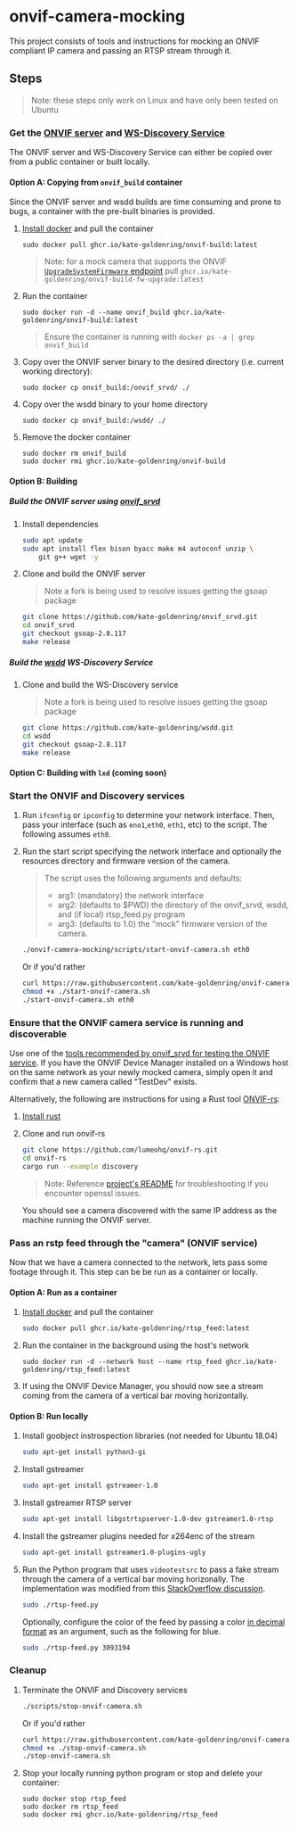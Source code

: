 # onvif-camera-mocking
This project consists of tools and instructions for mocking an ONVIF compliant IP camera and passing an RTSP stream through it.

## Steps
> Note: these steps only work on Linux and have only been tested on Ubuntu

### Get the [ONVIF server]((https://github.com/KoynovStas/onvif_srvd)) and [WS-Discovery Service](https://github.com/KoynovStas/wsdd)
The ONVIF server and WS-Discovery Service can either be copied over from a public container or built locally.
#### Option A: Copying from `onvif_build` container
Since the ONVIF server and wsdd builds are time consuming and prone to bugs, a container with the pre-built binaries is provided.
1. [Install docker](https://docs.docker.com/engine/install/ubuntu/) and pull the container
    ```
    sudo docker pull ghcr.io/kate-goldenring/onvif-build:latest
    ```

    > Note: for a mock camera that supports the ONVIF [`UpgradeSystemFirmware` endpoint](http://www.onvif.org/onvif/ver10/device/wsdl/devicemgmt.wsdl#op.UpgradeSystemFirmware) pull `ghcr.io/kate-goldenring/onvif-build-fw-upgrade:latest`
1. Run the container
    ```
    sudo docker run -d --name onvif_build ghcr.io/kate-goldenring/onvif-build:latest
    ```
    > Ensure the container is running with `docker ps -a | grep onvif_build`
1. Copy over the ONVIF server binary to the desired directory (i.e. current working directory):
    ```
    sudo docker cp onvif_build:/onvif_srvd/ ./
    ```
1. Copy over the wsdd binary to your home directory
    ```
    sudo docker cp onvif_build:/wsdd/ ./
    ```
1. Remove the docker container
    ```
    sudo docker rm onvif_build
    sudo docker rmi ghcr.io/kate-goldenring/onvif-build
    ```
#### Option B: Building
##### Build the ONVIF server using [onvif_srvd](https://github.com/KoynovStas/onvif_srvd) 

1. Install dependencies
    ```sh
    sudo apt update
    sudo apt install flex bison byacc make m4 autoconf unzip \
        git g++ wget -y
    ```
1. Clone and build the ONVIF server
    > Note a fork is being used to resolve issues getting the gsoap package

    ```sh
    git clone https://github.com/kate-goldenring/onvif_srvd.git 
    cd onvif_srvd
    git checkout gsoap-2.8.117
    make release
    ```
##### Build the [wsdd](https://github.com/KoynovStas/wsdd) WS-Discovery Service
1. Clone and build the WS-Discovery service
    > Note a fork is being used to resolve issues getting the gsoap package

    ```sh
    git clone https://github.com/kate-goldenring/wsdd.git 
    cd wsdd
    git checkout gsoap-2.8.117 
    make release
    ```
#### Option C: Building with `lxd` (coming soon)
### Start the ONVIF and Discovery services
1. Run `ifconfig` or `ipconfig` to determine your network interface. Then, pass your interface (such as `eno1`,`eth0`, `eth1`, etc) to the script. The following assumes `eth0`. 
1. Run the start script specifying the network interface and optionally the resources directory and firmware version of the camera.
    
    > The script uses the following arguments and defaults:
    > - arg1: (mandatory) the network interface
    > - arg2: (defaults to $PWD) the directory of the onvif_srvd, wsdd, and (if local) rtsp_feed.py program
    > - arg3: (defaults to 1.0) the "mock" firmware version of the camera.

    ```sh
    ./onvif-camera-mocking/scripts/start-onvif-camera.sh eth0
    ```
    Or if you'd rather 
    ```sh
    curl https://raw.githubusercontent.com/kate-goldenring/onvif-camera-mocking/main/scripts/start-onvif-camera.sh > ./start-onvif-camera.sh
    chmod +x ./start-onvif-camera.sh
    ./start-onvif-camera.sh eth0
    ```
### Ensure that the ONVIF camera service is running and discoverable 
Use one of the [tools recommended by onvif_srvd for testing the ONVIF service](https://github.com/KoynovStas/onvif_srvd#testing). If you have the ONVIF Device Manager installed on a Windows host on the same network as your newly mocked camera, simply open it and confirm that a new camera called "TestDev" exists.

Alternatively, the following are instructions for using a Rust tool [ONVIF-rs](https://github.com/lumeohq/onvif-rs):
1. [Install rust](https://www.rust-lang.org/tools/install)
1. Clone and run onvif-rs
    ```sh
    git clone https://github.com/lumeohq/onvif-rs.git
    cd onvif-rs
    cargo run --example discovery
    ```
    > Note: Reference [project's README](https://github.com/lumeohq/onvif-rs#troubleshooting) for troubleshooting if you encounter openssl issues.

    You should see a camera discovered with the same IP address as the machine running the ONVIF server.

### Pass an rstp feed through the "camera" (ONVIF service) 
Now that we have a camera connected to the network, lets pass some footage through it. This step can be be run as a container or locally.
#### Option A: Run as a container
1. [Install docker](https://docs.docker.com/engine/install/ubuntu/) and pull the container
    ```sh
    sudo docker pull ghcr.io/kate-goldenring/rtsp_feed:latest
    ```
1. Run the container in the background using the host's network
    ```
    sudo docker run -d --network host --name rtsp_feed ghcr.io/kate-goldenring/rtsp_feed:latest
    ```
1. If using the ONVIF Device Manager, you should now see a stream coming from the camera of a vertical bar moving horizontally.

#### Option B: Run locally
1. Install goobject instrospection libraries (not needed for Ubuntu 18.04)
    ```sh
    sudo apt-get install python3-gi
    ```
1. Install gstreamer
    ```sh
    sudo apt-get install gstreamer-1.0
    ```
1. Install gstreamer RTSP server
    ```sh
    sudo apt-get install libgstrtspserver-1.0-dev gstreamer1.0-rtsp 
    ```
1. Install the gstreamer plugins needed for x264enc of the stream
    ```sh
    sudo apt-get install gstreamer1.0-plugins-ugly
    ```
1. Run the Python program that uses `videotestsrc` to pass a fake stream through the camera of a vertical bar moving horizonally. The implementation was modified from this [StackOverflow discussion](https://stackoverflow.com/questions/59858898/how-to-convert-a-video-on-disk-to-a-rtsp-stream).
    ```sh
    sudo ./rtsp-feed.py 
    ```

    Optionally, configure the color of the feed by passing a color [in decimal format](https://www.mathsisfun.com/hexadecimal-decimal-colors.html) as an argument, such as the following for blue.
    ```sh
    sudo ./rtsp-feed.py 3093194
    ```
### Cleanup
1. Terminate the ONVIF and Discovery services
    ```sh
    ./scripts/stop-onvif-camera.sh
    ```
    Or if you'd rather 
    ```sh
    curl https://raw.githubusercontent.com/kate-goldenring/onvif-camera-mocking/main/scripts/stop-onvif-camera.sh > ./stop-onvif-camera.sh
    chmod +x ./stop-onvif-camera.sh
    ./stop-onvif-camera.sh
    ```
1. Stop your locally running python program or stop and delete your container:
    ```
    sudo docker stop rtsp_feed
    sudo docker rm rtsp_feed
    sudo docker rmi ghcr.io/kate-goldenring/rtsp_feed
    ```
